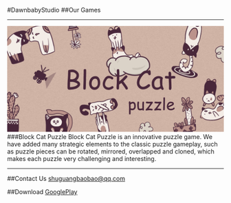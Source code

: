 #DawnbabyStudio
##Our Games
***
![BlockCatPuzzle素材](/TopPic_BlockCatPuzzle.png)
###Block Cat Puzzle
Block Cat Puzzle is an innovative puzzle game. We have added many strategic elements to the classic puzzle gameplay, such as puzzle pieces can be rotated, mirrored, overlapped and cloned, which makes each puzzle very challenging and interesting.<br>

***

##Contact Us
shuguangbaobao@qq.com

##Download
[GooglePlay](https://play.google.com/store/apps/details?id=com.DawnbabyStudio.GridCat)
